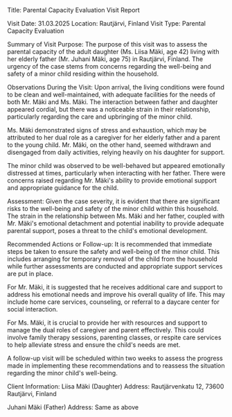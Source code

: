  Title: Parental Capacity Evaluation Visit Report

Visit Date: 31.03.2025
Location: Rautjärvi, Finland
Visit Type: Parental Capacity Evaluation

Summary of Visit Purpose:
The purpose of this visit was to assess the parental capacity of the adult daughter (Ms. Liisa Mäki, age 42) living with her elderly father (Mr. Juhani Mäki, age 75) in Rautjärvi, Finland. The urgency of the case stems from concerns regarding the well-being and safety of a minor child residing within the household.

Observations During the Visit:
Upon arrival, the living conditions were found to be clean and well-maintained, with adequate facilities for the needs of both Mr. Mäki and Ms. Mäki. The interaction between father and daughter appeared cordial, but there was a noticeable strain in their relationship, particularly regarding the care and upbringing of the minor child.

Ms. Mäki demonstrated signs of stress and exhaustion, which may be attributed to her dual role as a caregiver for her elderly father and a parent to the young child. Mr. Mäki, on the other hand, seemed withdrawn and disengaged from daily activities, relying heavily on his daughter for support.

The minor child was observed to be well-behaved but appeared emotionally distressed at times, particularly when interacting with her father. There were concerns raised regarding Mr. Mäki's ability to provide emotional support and appropriate guidance for the child.

Assessment:
Given the case severity, it is evident that there are significant risks to the well-being and safety of the minor child within this household. The strain in the relationship between Ms. Mäki and her father, coupled with Mr. Mäki's emotional detachment and potential inability to provide adequate parental support, poses a threat to the child's emotional development.

Recommended Actions or Follow-up:
It is recommended that immediate steps be taken to ensure the safety and well-being of the minor child. This includes arranging for temporary removal of the child from the household while further assessments are conducted and appropriate support services are put in place.

For Mr. Mäki, it is suggested that he receives additional care and support to address his emotional needs and improve his overall quality of life. This may include home care services, counseling, or referral to a daycare center for social interaction.

For Ms. Mäki, it is crucial to provide her with resources and support to manage the dual roles of caregiver and parent effectively. This could involve family therapy sessions, parenting classes, or respite care services to help alleviate stress and ensure the child's needs are met.

A follow-up visit will be scheduled within two weeks to assess the progress made in implementing these recommendations and to reassess the situation regarding the minor child's well-being.

Client Information:
Liisa Mäki (Daughter)
Address: Rautjärvenkatu 12, 73600 Rautjärvi, Finland

Juhani Mäki (Father)
Address: Same as above